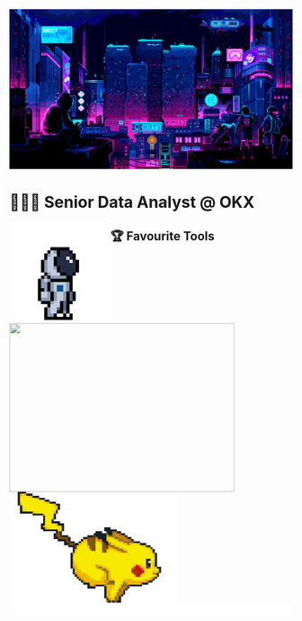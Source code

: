 <img src="./assets/wallpaper1.gif" alt="banner">
<div align="center">
    <h1 align="left">👨🏻‍💻 Senior Data Analyst @ OKX </h1>
    <img align="left" width="180px" height="180px" src="./assets/astronaut.gif" loop="infinite"/>
</div>





<h2 align="left">🏆 Favourite Tools</h2>
<div>
    <img align="center" width="400px" height = "300px" src="https://github-readme-stats.vercel.app/api/top-langs/?username=LimKimHoong&theme=react&show_icons=true&hide_border=true&layout=compact" />
    <img align="left" src="./assets/pokemon.gif" width="300" height="200" />
</div>
<img src="./assets/line.gif" alt="banner">
